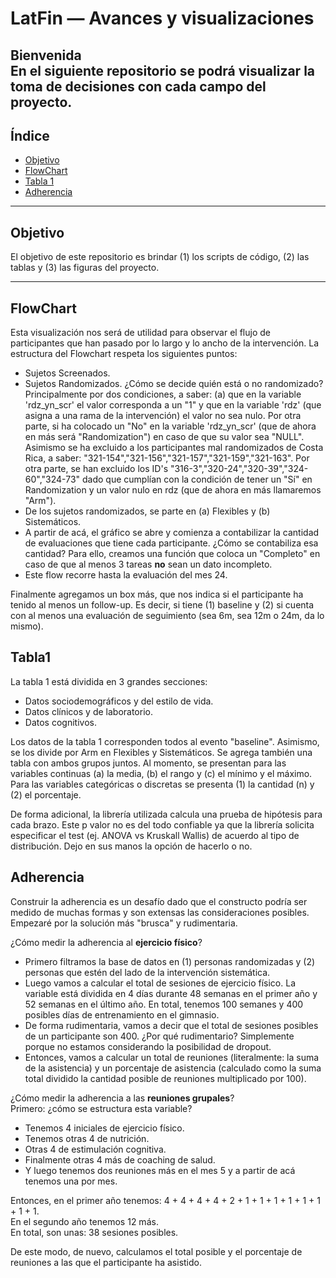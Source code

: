 # LatFin — Avances y visualizaciones

**Bienvenida**  
En el siguiente repositorio se podrá visualizar la toma de decisiones con cada campo del proyecto.
---

## Índice
- [Objetivo](#objetivo)
- [FlowChart](#FlowChart)
- [Tabla 1](#Tabla1)
- [Adherencia](#Adherencia)

---

## Objetivo
El objetivo de este repositorio es brindar (1) los scripts de código, (2) las tablas y (3) las figuras del proyecto.

---

## FlowChart
Esta visualización nos será de utilidad para observar el flujo de participantes que han pasado por lo largo y lo ancho de la intervención. La estructura del Flowchart respeta los siguientes puntos:
- Sujetos Screenados. 
- Sujetos Randomizados. ¿Cómo se decide quién está o no randomizado? Principalmente por dos condiciones, a saber: (a) que en la variable 'rdz_yn_scr' el valor corresponda a un "1" y que en la variable 'rdz' (que asigna a una rama de la intervención) el valor no sea nulo. Por otra parte, si ha colocado un "No" en la variable 'rdz_yn_scr' (que de ahora en más será "Randomization") en caso de que su valor sea "NULL". Asimismo se ha excluido a los participantes mal randomizados de Costa Rica, a saber: "321-154","321-156","321-157","321-159","321-163". Por otra parte, se han excluido los ID's "316-3","320-24","320-39","324-60","324-73" dado que cumplían con la condición de tener un "Sí" en Randomization y un valor nulo en rdz (que de ahora en más llamaremos "Arm"). 
- De los sujetos randomizados, se parte en (a) Flexibles y (b) Sistemáticos. 
- A partir de acá, el gráfico se abre y comienza a contabilizar la cantidad de evaluaciones que tiene cada participante. ¿Cómo se contabiliza esa cantidad? Para ello, creamos una función que coloca un "Completo" en caso de que al menos 3 tareas **no** sean un dato incompleto.
- Este flow recorre hasta la evaluación del mes 24.

Finalmente agregamos un box más, que nos indica si el participante ha tenido al menos un follow-up. Es decir, si tiene (1) baseline y (2) si cuenta con al menos una evaluación de seguimiento (sea 6m, sea 12m o 24m, da lo mismo).


## Tabla1

La tabla 1 está dividida en 3 grandes secciones: 
- Datos sociodemográficos y del estilo de vida.
- Datos clínicos y de laboratorio.
- Datos cognitivos.
  
Los datos de la tabla 1 corresponden todos al evento "baseline". Asimismo, se los divide por Arm en Flexibles y Sistemáticos. Se agrega también una tabla con ambos grupos juntos. 
Al momento, se presentan para las variables continuas (a) la media, (b) el rango y (c) el mínimo y el máximo. Para las variables categóricas o discretas se presenta (1) la cantidad (n) y (2) el porcentaje.  

De forma adicional, la librería utilizada calcula una prueba de hipótesis para cada brazo. Este p valor no es del todo confiable ya que la librería solicita especificar el test (ej. ANOVA vs Kruskall Wallis) de acuerdo al tipo de distribución. Dejo en sus manos la opción de hacerlo o no.


## Adherencia  

Construir la adherencia es un desafío dado que el constructo podría ser medido de muchas formas y son extensas las consideraciones posibles. Empezaré por la solución más "brusca" y rudimentaria.  

¿Cómo medir la adherencia al **ejercicio físico**?  
- Primero filtramos la base de datos en (1) personas randomizadas y (2) personas que estén del lado de la intervención sistemática.
- Luego vamos a calcular el total de sesiones de ejercicio físico. La variable está dividida en 4 días durante 48 semanas en el primer año y 52 semanas en el último año. En total, tenemos 100 semanes y 400 posibles días de entrenamiento en el gimnasio.
- De forma rudimentaria, vamos a decir que el total de sesiones posibles de un participante son 400. ¿Por qué rudimentario? Simplemente porque no estamos considerando la posibilidad de dropout.
- Entonces, vamos a calcular un total de reuniones (literalmente: la suma de la asistencia) y un porcentaje de asistencia (calculado como la suma total dividido la cantidad posible de reuniones multiplicado por 100).

¿Cómo medir la adherencia a las **reuniones grupales**?   
Primero: ¿cómo se estructura esta variable?  
- Tenemos 4 iniciales de ejercicio físico.  
- Tenemos otras 4 de nutrición.  
- Otras 4 de estimulación cognitiva.  
- Finalmente otras 4 más de coaching de salud.  
- Y luego tenemos dos reuniones más en el mes 5 y a partir de acá tenemos una por mes.  

Entonces, en el primer año tenemos: 4 + 4 + 4 + 4 + 2 + 1 + 1 + 1 + 1 + 1 + 1 + 1 + 1.  
En el segundo año tenemos 12 más.  
En total, son unas: 38 sesiones posibles.  

De este modo, de nuevo, calculamos el total posible y el porcentaje de reuniones a las que el participante ha asistido.

